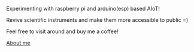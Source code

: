 Experimenting with raspberry pi and arduino(esp) based AIoT!

Revive scientific instruments and make them more accessible to public =)


Feel free to visit around and buy me a coffee!

[About me](https://flyercarol.github.io/)